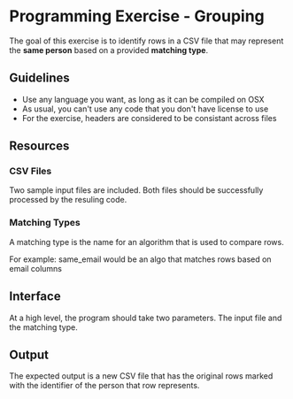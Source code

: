 # Programming Exercise - Grouping

The goal of this exercise is to identify rows in a CSV file that
may represent the __same person__ based on a provided **matching type**.

## Guidelines

* Use any language you want, as long as it can be compiled on OSX
* As usual, you can't use any code that you don't have license to use
* For the exercise, headers are considered to be consistant across files

## Resources

### CSV Files

Two sample input files are included. Both files should be successfully
processed by the resuling code.

### Matching Types

A matching type is the name for an algorithm that is used to
compare rows.

For example: same_email would be an algo that matches rows based
on email columns

## Interface

At a high level, the program should take two parameters. The input file
and the matching type.

## Output

The expected output is a new CSV file that has the original rows marked
with the identifier of the person that row represents.

